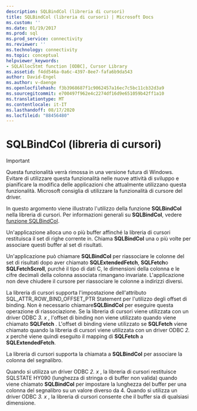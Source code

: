 ```yaml
---
description: SQLBindCol (libreria di cursori)
title: SQLBindCol (libreria di cursori) | Microsoft Docs
ms.custom: ''
ms.date: 01/19/2017
ms.prod: sql
ms.prod_service: connectivity
ms.reviewer: ''
ms.technology: connectivity
ms.topic: conceptual
helpviewer_keywords:
- SQLAllocStmt function [ODBC], Cursor Library
ms.assetid: f4dd546a-0a6c-4397-8ee7-fafa6b9da543
author: David-Engel
ms.author: v-daenge
ms.openlocfilehash: f3b3968687f1c9062457a16ec7c5bc11cb32d3a9
ms.sourcegitcommit: e700497f962e4c2274df16d9e651059b42ff1a10
ms.translationtype: MT
ms.contentlocale: it-IT
ms.lasthandoff: 08/17/2020
ms.locfileid: "88456480"
---
```

# <a name="sqlbindcol-cursor-library"></a>SQLBindCol (libreria di cursori)
> [!IMPORTANT]  
>  Questa funzionalità verrà rimossa in una versione futura di Windows. Evitare di utilizzare questa funzionalità nelle nuove attività di sviluppo e pianificare la modifica delle applicazioni che attualmente utilizzano questa funzionalità. Microsoft consiglia di utilizzare la funzionalità di cursore del driver.  
  
 In questo argomento viene illustrato l'utilizzo della funzione **SQLBindCol** nella libreria di cursori. Per informazioni generali su **SQLBindCol**, vedere [funzione SQLBindCol](../../../odbc/reference/syntax/sqlbindcol-function.md).  
  
 Un'applicazione alloca uno o più buffer affinché la libreria di cursori restituisca il set di righe corrente in. Chiama **SQLBindCol** una o più volte per associare questi buffer al set di risultati.  
  
 Un'applicazione può chiamare **SQLBindCol** per riassociare le colonne del set di risultati dopo aver chiamato **SQLExtendedFetch**, **SQLFetch**o **SQLFetchScroll**, purché il tipo di dati C, le dimensioni della colonna e le cifre decimali della colonna associata rimangano invariate. L'applicazione non deve chiudere il cursore per riassociare le colonne a indirizzi diversi.  
  
 La libreria di cursori supporta l'impostazione dell'attributo SQL_ATTR_ROW_BIND_OFFSET_PTR Statement per l'utilizzo degli offset di binding. Non è necessario chiamare**SQLBindCol** per eseguire questa operazione di riassociazione. Se la libreria di cursori viene utilizzata con un driver ODBC *3. x* , l'offset di binding non viene utilizzato quando viene chiamato **SQLFetch** . L'offset di binding viene utilizzato se **SQLFetch** viene chiamato quando la libreria di cursori viene utilizzata con un driver ODBC *2. x* perché viene quindi eseguito il mapping di **SQLFetch** a **SQLExtendedFetch**.  
  
 La libreria di cursori supporta la chiamata a **SQLBindCol** per associare la colonna del segnalibro.  
  
 Quando si utilizza un driver ODBC *2. x* , la libreria di cursori restituisce SQLSTATE HY090 (lunghezza di stringa o di buffer non valida) quando viene chiamato **SQLBindCol** per impostare la lunghezza del buffer per una colonna del segnalibro su un valore diverso da 4. Quando si utilizza un driver ODBC *3. x* , la libreria di cursori consente che il buffer sia di qualsiasi dimensione.
